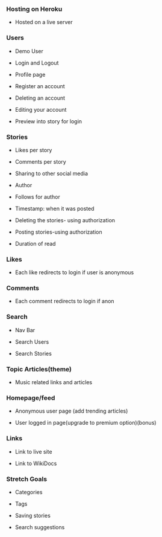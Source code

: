 ### Hosting on Heroku

- Hosted on a live server

### Users

- Demo User

- Login and Logout

- Profile page

- Register an account

- Deleting an account

- Editing your account

- Preview into story for login


### Stories
- Likes per story

- Comments per story

- Sharing to other social media

- Author

- Follows for author

- Timestamp: when it was posted

- Deleting the stories- using authorization

- Posting stories-using authorization

- Duration of read


### Likes
- Each like redirects to login if user is anonymous

### Comments
- Each comment redirects to login if anon


### Search

- Nav Bar

- Search Users

- Search Stories

### Topic Articles(theme)

- Music related links and articles


### Homepage/feed

- Anonymous user page (add trending articles)

- User logged in page(upgrade to premium option)(bonus)


### Links
- Link to live site

- Link to WikiDocs

### Stretch Goals

- Categories

- Tags

- Saving stories

- Search suggestions
